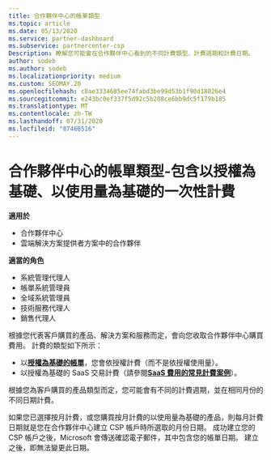 ```yaml
---
title: 合作夥伴中心的帳單類型
ms.topic: article
ms.date: 05/13/2020
ms.service: partner-dashboard
ms.subservice: partnercenter-csp
Description: 瞭解您可能會在合作夥伴中心看到的不同計費類型、計費週期和計費日期。
author: sodeb
ms.author: sodeb
ms.localizationpriority: medium
ms.custom: SEOMAY.20
ms.openlocfilehash: c8ae3334685ee74fabd3be99d53b1f90d18026e4
ms.sourcegitcommit: e243bc0ef337f5d92c5b208ce6bb9dc5f179b185
ms.translationtype: MT
ms.contentlocale: zh-TW
ms.lasthandoff: 07/31/2020
ms.locfileid: "87468516"
---
```

# <a name="types-of-billing-in-partner-center---includes-license-based-usage-based-and-one-time-billing"></a>合作夥伴中心的帳單類型-包含以授權為基礎、以使用量為基礎的一次性計費

**適用於**

- 合作夥伴中心
- 雲端解決方案提供者方案中的合作夥伴

**適當的角色**

- 系統管理代理人
- 帳單系統管理員
- 全域系統管理員
- 技術服務代理人
- 銷售代理人

根據您代表客戶購買的產品、解決方案和服務而定，會向您收取合作夥伴中心購買費用。 計費的類型如下所示：

- 以[**授權為基礎的帳單**](license-based-billing.md)，您會依授權計費（而不是依授權使用量）。
- 以授權為基礎的 SaaS 交易計費（請參閱[**SaaS 費用的常見計費案例**](common-billing-scenarios-saas.md)）。

根據您為客戶購買的產品類型而定，您可能會有不同的計費週期，並在相同月份的不同日期計費。

如果您已選擇按月計費，或您購買按月計費的以使用量為基礎的產品，則每月計費日期就是您在合作夥伴中心建立 CSP 帳戶時所選取的月份日期。 成功建立您的 CSP 帳戶之後，Microsoft 會傳送確認電子郵件，其中包含您的帳單日期。 建立之後，即無法變更此日期。
